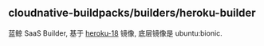 ## cloudnative-buildpacks/builders/heroku-builder
蓝鲸 SaaS Builder, 基于 [heroku-18](https://github.com/heroku/stack-images/tree/v23/heroku-18) 镜像, 底层镜像是 ubuntu:bionic.
